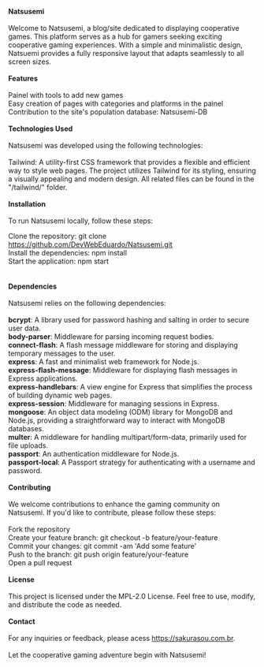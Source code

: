 **Natsusemi**
<br><br>
Welcome to Natsusemi, a blog/site dedicated to displaying cooperative games. This platform serves as a hub for gamers seeking exciting cooperative gaming experiences. With a simple and minimalistic design, Natsuemi provides a fully responsive layout that adapts seamlessly to all screen sizes.
<br><br>
**Features**
<br><br>
Painel with tools to add new games<br>
Easy creation of pages with categories and platforms in the painel<br>
Contribution to the site's population database: Natsusemi-DB
<br><br>
**Technologies Used**
<br><br>
Natsusemi was developed using the following technologies:
<br><br>
Tailwind: A utility-first CSS framework that provides a flexible and efficient way to style web pages. The project utilizes Tailwind for its styling, ensuring a visually appealing and modern design. All related files can be found in the "/tailwind/" folder.
<br><br>
**Installation**
<br><br>
To run Natsusemi locally, follow these steps:

Clone the repository: git clone https://github.com/DevWebEduardo/Natsusemi.git<br>
Install the dependencies: npm install<br>
Start the application: npm start<br>
<br><br>
**Dependencies**
<br><br>
Natsusemi relies on the following dependencies:
<br><br>
**bcrypt**: A library used for password hashing and salting in order to secure user data.<br>
**body-parser**: Middleware for parsing incoming request bodies.<br>
**connect-flash**: A flash message middleware for storing and displaying temporary messages to the user.<br>
**express**: A fast and minimalist web framework for Node.js.<br>
**express-flash-message**: Middleware for displaying flash messages in Express applications.<br>
**express-handlebars**: A view engine for Express that simplifies the process of building dynamic web pages.<br>
**express-session**: Middleware for managing sessions in Express.<br>
**mongoose**: An object data modeling (ODM) library for MongoDB and Node.js, providing a straightforward way to interact with MongoDB databases.<br>
**multer**: A middleware for handling multipart/form-data, primarily used for file uploads.<br>
**passport**: An authentication middleware for Node.js.<br>
**passport-local**: A Passport strategy for authenticating with a username and password.
<br><br>
**Contributing**
<br><br>
We welcome contributions to enhance the gaming community on Natsusemi. If you'd like to contribute, please follow these steps:
<br><br>
Fork the repository<br>
Create your feature branch: git checkout -b feature/your-feature<br>
Commit your changes: git commit -am 'Add some feature'<br>
Push to the branch: git push origin feature/your-feature<br>
Open a pull request
<br><br>
**License**
<br><br>
This project is licensed under the MPL-2.0 License. Feel free to use, modify, and distribute the code as needed.
<br><br>
**Contact**
<br><br>
For any inquiries or feedback, please acess https://sakurasou.com.br.
<br><br>
Let the cooperative gaming adventure begin with Natsusemi!
